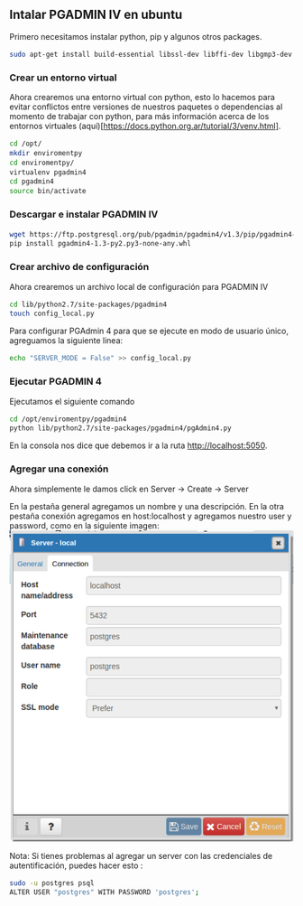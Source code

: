 ## Intalar PGADMIN IV en ubuntu

Primero necesitamos instalar python, pip y algunos otros packages.

```sh
sudo apt-get install build-essential libssl-dev libffi-dev libgmp3-dev virtualenv python-pip libpq-dev python-dev
```
### Crear un entorno virtual

Ahora crearemos una entorno virtual con python, esto lo hacemos para evitar conflictos entre versiones de nuestros 
paquetes o dependencias al momento de trabajar con python, para más información acerca de los entornos virtuales 
(aquí)[https://docs.python.org.ar/tutorial/3/venv.html].

```sh
cd /opt/
mkdir enviromentpy
cd enviromentpy/
virtualenv pgadmin4
cd pgadmin4
source bin/activate
```

### Descargar e instalar PGADMIN IV

```sh
wget https://ftp.postgresql.org/pub/pgadmin/pgadmin4/v1.3/pip/pgadmin4-1.3-py2.py3-none-any.whl
pip install pgadmin4-1.3-py2.py3-none-any.whl 
```

### Crear archivo de configuración

Ahora crearemos un archivo local de configuración para PGADMIN IV

```sh
cd lib/python2.7/site-packages/pgadmin4
touch config_local.py
```

Para configurar PGAdmin 4 para que se ejecute en modo de usuario único, agreguamos la siguiente linea:

```sh
echo "SERVER_MODE = False" >> config_local.py
```

### Ejecutar PGADMIN 4

Ejecutamos el siguiente comando

```sh
cd /opt/enviromentpy/pgadmin4
python lib/python2.7/site-packages/pgadmin4/pgAdmin4.py
```
En la consola nos dice que debemos ir a la ruta [http://localhost:5050](http://localhost:5050).

### Agregar una conexión

Ahora simplemente le damos click en Server -> Create -> Server 

En la pestaña general agregamos un nombre y una descripción. En la otra pestaña conexión agregamos en host:localhost y agregamos nuestro user y password,
como en la siguiente imagen:
![Consola](images/pgadmin.png)


Nota: Si tienes problemas al agregar un server con las credenciales de autentificación, puedes hacer esto : 

```sh
sudo -u postgres psql
ALTER USER "postgres" WITH PASSWORD 'postgres';
```
